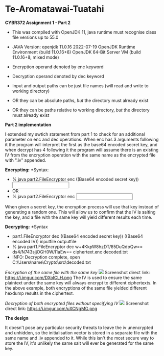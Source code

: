 # Te-Aromatawai-Tuatahi
**CYBR372 Assignment 1 - Part 2**

* This was compiled with OpenJDK 11, java runtime must recognise class file versions up to 55.0

* JAVA Version:
  openjdk 11.0.16 2022-07-19
  OpenJDK Runtime Environment (build 11.0.16+8)
  OpenJDK 64-Bit Server VM (build 11.0.16+8, mixed mode)
* Encryption operand denoted by enc keyword
* Decryption operand denoted by dec keyword
* Input and output paths can be just file names (will read and write to working directory)
* OR they can be absolute paths, *but* the directory must already exist
* OR they can be paths relative to working directory, *but* the directory must already exist


**Part 2 implementation**
<p>I extended my swtich statement from part 1 to check for an additional parameter on enc and dec operations. When enc has 3 arguments following it the program will interpret the first as the base64 encoded secret key, and when decrypt has 4 following it the program will assume there is an existing IV from the encryption operation with the same name as the encrypted file with ".iv" appended.</p>

**Encrypting:**
*Syntax: 
  * % java part2.FileEncryptor enc ((Base64 encoded secret key)) <INPUT> <OUTPUT>
  * OR
  * % java part2.FileEncryptor enc <INPUT> <OUTPUT>
  
<p>When given a secret key, the encryption process will use that key instead of generating a random one. This will allow us to confirm that the IV is salting the key, and a file with the same key will yield different results each time.</p>

**Decrypting:**
*Syntax
* part1.FileEncryptor dec ((Base64 encoded secret key)) ((Base64 encoded IV)) inputfile outputfile
* % java part1.FileEncryptor dec w+4KkpW8hzDT/85DuQdpQw== ds4/N743sjjOGH0W/I1aEw== ciphertext.enc decoded.txt
* INFO: Decryption complete, open C:\Users\name\Crypto\src\decoded.txt

*Encryption of the same file with the same key*
<img src="https://i.imgur.com/DXolCLH.png">
Screenshot direct link: https://i.imgur.com/DXolCLH.png
The IV is used to ensure the same plaintext under the same key will always encrypt to different ciphertexts. In the above example, both encryptions of the same file yielded different hexdump results in the ciphertext.

*Decryption of both encrypted files without specifying IV*
<img src="https://i.imgur.com/uXCNgMO.png">
Screenshot direct link: https://i.imgur.com/uXCNgMO.png


**The design**


It doesn't pose any particular security threats to leave the iv unencrypted and unhidden, so the initialisation vector is stored in a separate file with the same name and .iv appended to it. While this isn't the most secure way to store the IV, it's unlikely the same salt will ever be generated for the same key.


